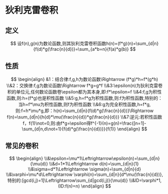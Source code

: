 # 狄利克雷卷积

## 定义

$$
设f(n),g(n)为数论函数,则其狄利克雷卷积函数h(n)=(f*g)(n)=\sum_{d|n}{f(d)*g(\frac{n}{d})}=\sum_{a*b=n}{f(a)*g(b)}
$$

## 性质

$$
\begin{align}
&1：结合律:f,g,h为数论函数\Rightarrow (f*g)*h=f*(g*h)
\\&2：交换律:f,g为数论函数\Rightarrow f*g=g*f
\\&3:\epsilon(n)为狄利克雷卷积的单位元,任何数论函数卷\epsilon都为其本身,即:f*\epsilon=f
\\&4:f,g为积性函数,则:h=(f*g)也是积性函数
\\&5:g,h=f*g为积性函数,则:f为积性函数,特别的：当h=f*\mu为积性函数,则f为积性函数
\\&6:g为完全积性函数,h=f*g,则:f=h*\mu*g,即：h(n)=\sum_{d|n}{f(d)*g(\frac{n}{d})}\Rightarrow f(n)=\sum_{d|n}{h{d}*\mu(\frac{n}{d})*g(\frac{n}{d})}
\\&7:逆元:若积性函数f，f(1)\not=0,则:由f*g=\epsilon得f^{-1}(n)=g(n)=\frac{[n=1]-\sum_{d|n,d\not=1}{f(d)*g(\frac{n}{d})}}{f(1)}
\end{align}
$$

## 常见的卷积

$$
\begin{align}
\\&\epsilon=\mu*1\Leftrightarrow\epsilon(n)=\sum_{d|n}{\mu(d)}
\\&d=1*1\Leftrightarrow d(n)=\sum_{d|n}{1}
\\&\sigma=d*1\Leftrightarrow \sigma(n)=\sum_{d|n}{d}
\\&\varphi=\mu*d\Leftrightarrow \varphi(n)=\sum_{d|n}{d*\mu(\frac{n}{d})},特别的:[gcd(i,j)=1]\Leftrightarrow\sum_{d|gcd(i,j)}{\mu(d)}
\\&ID=\varphi*1,(ID:f(n)=n)
\end{align}
$$

